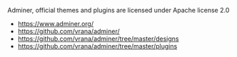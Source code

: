 Adminer, official themes and plugins are licensed under Apache license 2.0

- https://www.adminer.org/
- https://github.com/vrana/adminer/
- https://github.com/vrana/adminer/tree/master/designs
- https://github.com/vrana/adminer/tree/master/plugins